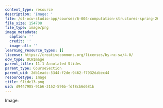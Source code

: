 ```yaml
---
content_type: resource
description: 'Image: '
file: /ol-ocw-studio-app/courses/6-004-computation-structures-spring-2017/d944798591b63162596bfdf8cb6d681b_Slide13.png
file_size: 154708
file_type: image/png
image_metadata:
  caption: ''
  credit: ''
  image-alt: ''
learning_resource_types: []
license: https://creativecommons.org/licenses/by-nc-sa/4.0/
ocw_type: OCWImage
parent_title: 11.1 Annotated Slides
parent_type: CourseSection
parent_uid: 2db1eadc-5344-f2de-9462-f7932dabec44
resourcetype: Image
title: Slide13.png
uid: d9447985-91b6-3162-596b-fdf8cb6d681b
---
```

Image: 